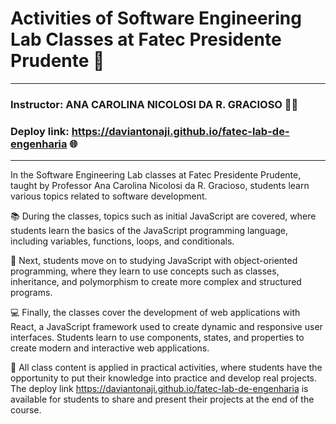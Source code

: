 # Activities of Software Engineering Lab Classes at Fatec Presidente Prudente 🚀

---

### Instructor: ANA CAROLINA NICOLOSI DA R. GRACIOSO 👩‍🏫
### Deploy link: https://daviantonaji.github.io/fatec-lab-de-engenharia 🌐

---

In the Software Engineering Lab classes at Fatec Presidente Prudente, taught by Professor Ana Carolina Nicolosi da R. Gracioso, students learn various topics related to software development.

📚 During the classes, topics such as initial JavaScript are covered, where students learn the basics of the JavaScript programming language, including variables, functions, loops, and conditionals.

🌟 Next, students move on to studying JavaScript with object-oriented programming, where they learn to use concepts such as classes, inheritance, and polymorphism to create more complex and structured programs.

💻 Finally, the classes cover the development of web applications with React, a JavaScript framework used to create dynamic and responsive user interfaces. Students learn to use components, states, and properties to create modern and interactive web applications.

🔧 All class content is applied in practical activities, where students have the opportunity to put their knowledge into practice and develop real projects. The deploy link https://daviantonaji.github.io/fatec-lab-de-engenharia is available for students to share and present their projects at the end of the course.
